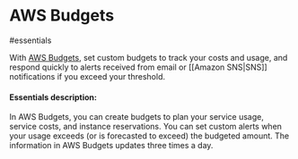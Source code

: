 # AWS Budgets

#essentials 

With [AWS Budgets](https://aws.amazon.com/aws-cost-management/aws-budgets/), set custom budgets to track your costs and usage, and respond quickly to alerts received from email or [[Amazon SNS|SNS]] notifications if you exceed your threshold.

#### Essentials description:
In AWS Budgets, you can create budgets to plan your service usage, service costs, and instance reservations. You can set custom alerts when your usage exceeds (or is forecasted to exceed) the budgeted amount. The information in AWS Budgets updates three times a day.